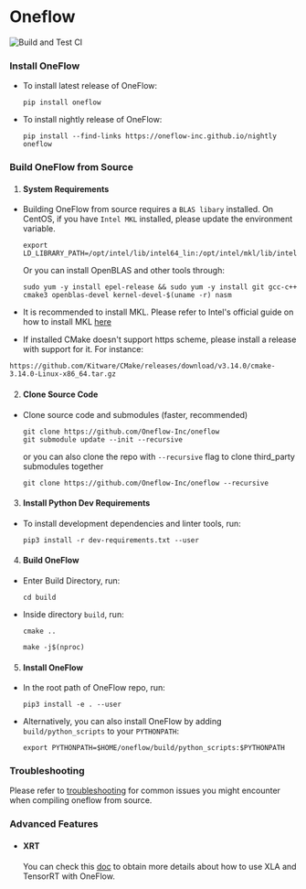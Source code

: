 # Oneflow
![Build and Test CI](https://github.com/Oneflow-Inc/oneflow/workflows/Build%20and%20Test%20CI/badge.svg?branch=develop)

### Install OneFlow

  - To install latest release of OneFlow:

    ```
    pip install oneflow
    ```

  - To install nightly release of OneFlow:

    ```
    pip install --find-links https://oneflow-inc.github.io/nightly oneflow
    ```

### Build OneFlow from Source

1. #### System Requirements

  - Building OneFlow from source requires a `BLAS libary` installed. On CentOS, if you have `Intel MKL` installed, please update the environment variable. 

    ```
    export LD_LIBRARY_PATH=/opt/intel/lib/intel64_lin:/opt/intel/mkl/lib/intel64:$LD_LIBRARY_PATH
    ```

    Or you can install OpenBLAS and other tools through:

    ```
    sudo yum -y install epel-release && sudo yum -y install git gcc-c++ cmake3 openblas-devel kernel-devel-$(uname -r) nasm
    ```

  - It is recommended to install MKL. Please refer to Intel's official guide on how to install MKL [here](https://software.intel.com/content/www/us/en/develop/tools/math-kernel-library/choose-download.html)

  - If installed CMake doesn't support https scheme, please install a release with support for it. For instance:
  ```
  https://github.com/Kitware/CMake/releases/download/v3.14.0/cmake-3.14.0-Linux-x86_64.tar.gz
  ```

2. #### Clone Source Code

  - Clone source code and submodules (faster, recommended)

    ```
    git clone https://github.com/Oneflow-Inc/oneflow
    git submodule update --init --recursive
    ```

    or you can also clone the repo with `--recursive` flag to clone third_party submodules together

    ```
    git clone https://github.com/Oneflow-Inc/oneflow --recursive
    ```

3. #### Install Python Dev Requirements

  - To install development dependencies and linter tools, run:
    ```
    pip3 install -r dev-requirements.txt --user
    ```

4. #### Build OneFlow

  - Enter Build Directory, run:

    ```
    cd build
    ```

  - Inside directory `build`, run:
    ```
    cmake ..

    make -j$(nproc)
    ```

5. #### Install OneFlow

  - In the root path of OneFlow repo, run:
    ```
    pip3 install -e . --user
    ```

  - Alternatively, you can also install OneFlow by adding `build/python_scripts` to your `PYTHONPATH`:
    ```
    export PYTHONPATH=$HOME/oneflow/build/python_scripts:$PYTHONPATH
    ```

### Troubleshooting

Please refer to [troubleshooting](docs/source/troubleshooting.md) for common issues you might encounter when compiling oneflow from source.

### Advanced Features

- #### XRT

  You can check this [doc](./oneflow/xrt/README.md) to obtain more details about how to use XLA and TensorRT with OneFlow.
